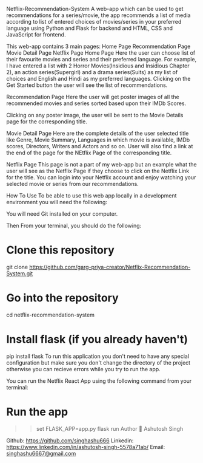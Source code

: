 Netflix-Recommendation-System
A web-app which can be used to get recommendations for a series/movie, the app recommends a list of media according to list of entered choices of movies/series in your preferred language using Python and Flask for backend and HTML, CSS and JavaScript for frontend.

This web-app contains 3 main pages:
Home Page
Recommendation Page
Movie Detail Page
Netflix Page
Home Page
Here the user can choose list of their favourite movies and series and their preferred language. For example, I have entered a list with 2 Horror Movies(Insidious and Insidious Chapter 2), an action series(Supergirl) and a drama series(Suits) as my list of choices and English and Hindi as my preferred languages. Clicking on the Get Started button the user will see the list of recommendations. 

Recommendation Page
Here the user will get poster images of all the recommended movies and series sorted based upon their IMDb Scores.  

Clicking on any poster image, the user will be sent to the Movie Details page for the corresponding title.

Movie Detail Page
Here are the complete details of the user selected title like Genre, Movie Summary, Languages in which movie is available, IMDb scores, Directors, Writers and Actors and so on. User will also find a link at the end of the page for the NEtflix Page of the corresponding title.  

Netflix Page
This page is not a part of my web-app but an example what the user will see as the Netflix Page if they choose to click on the Netflix Link for the title. You can login into your Netflix account and enjoy watching your selected movie or series from our recommendations. 

How To Use
To be able to use this web app locally in a development environment you will need the following:

You will need Git installed on your computer.

Then From your terminal, you should do the following:

# Clone this repository
git clone https://github.com/garg-priya-creator/Netflix-Recommendation-System.git

# Go into the repository
cd netflix-recommendation-system

# Install flask (if you already haven't)
pip install flask
To run this application you don't need to have any special configuration but make sure you don't change the directory of the project otherwise you can recieve errors while you try to run the app.

You can run the Netflix React App using the following command from your terminal:

# Run the app
>>set FLASK_APP=app.py
>>flask run
Author
👤 Ashutosh Singh

Github: https://github.com/singhashu666
Linkedin: https://www.linkedin.com/in/ashutosh-singh-5578a71ab/
Email: singhashu6667@gmail.com
